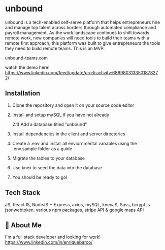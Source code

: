 
# unbound

unbound is a tech-enabled self-serve platform that helps entrepreneurs hire and manage top talent across borders through automated compliance and payroll management. As the work landscape continues to shift towards remote work, new companies will need tools to build their teams with a remote first approach, this platform was built to give entrepreneurs the tools they need to build remote teams. This is an MVP. 

unbound-teams.com

watch the demo here! https://www.linkedin.com/feed/update/urn:li:activity:6899803133501878272/


## Installation

1) Clone the repository and open it on your source code editor
2) Install and setup mySQL if you have not already
    
    2.1) Add a database titled "unbound"

3) Install dependencies in the client and server directories
4) Create a .env and install all enviornmental variables using the .env.sample folder as a guide
5) Migrate the tables to your database
6) Use knex to seed the data into the database
7) You should be ready to go!

## Tech Stack

JS, ReactJS, NodeJS + Express, axios, mySQL, knexJS, Sass, bcrypt.js jsonwebtoken, various npm packages, stripe API & google maps API
## 🚀 About Me
I'm a full stack developer and looking for work!
https://www.linkedin.com/in/enriquebarco/
